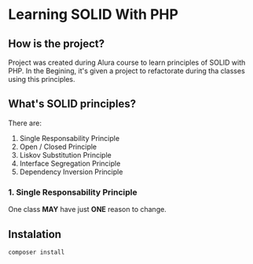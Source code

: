 # Learning SOLID With PHP

## How is the project?
Project was created during Alura course to learn principles of SOLID with PHP. 
In the Begining, it's given a project to refactorate during tha classes using this principles.

## What's SOLID principles?
There are:
1. Single Responsability Principle
2. Open / Closed Principle
3. Liskov Substitution Principle
4. Interface Segregation Principle
5. Dependency Inversion Principle

### 1. Single Responsability Principle
One class <b>MAY</b> have just <b>ONE</b> reason to change. 

## Instalation
```
composer install
```
